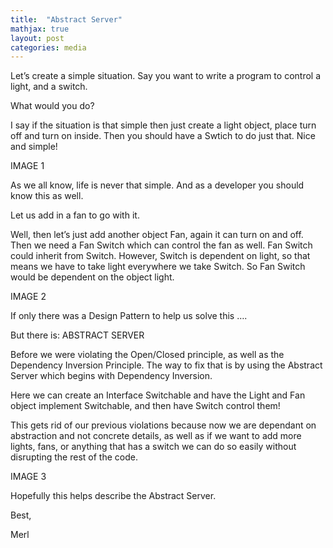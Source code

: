 ```yaml
---
title:  "Abstract Server"
mathjax: true
layout: post
categories: media
---
```


Let’s create a simple situation. Say you want to write a program to control a light, and a switch.

What would you do?

I say if the situation is that simple then just create a light object, place turn off and turn on inside. Then you should have a Swtich to do just that. Nice and simple!

IMAGE 1

As we all know, life is never that simple. And as a developer you should know this as well.

Let us add in a fan to go with it.

Well, then let’s just add another object Fan, again it can turn on and off. Then we need a Fan Switch which can control the fan as well. Fan Switch could inherit from Switch. However, Switch is dependent on light, so that means we have to take light everywhere we take Switch.  So Fan Switch would be dependent on the object light.

IMAGE 2

If only there was a Design Pattern to help us solve this ….

But there is: ABSTRACT SERVER

Before we were violating the Open/Closed principle, as well as the Dependency Inversion Principle. The way to fix that is by using the Abstract Server which begins with Dependency Inversion.

Here we can create an Interface Switchable and have the Light and Fan object implement Switchable, and then have Switch control them!

This gets rid of our previous violations because now we are dependant on abstraction and not concrete details, as well as if we want to add more lights, fans, or anything that has a switch we can do so easily without disrupting the rest of the code.

IMAGE 3

Hopefully this helps describe the Abstract Server.

Best,

Merl
